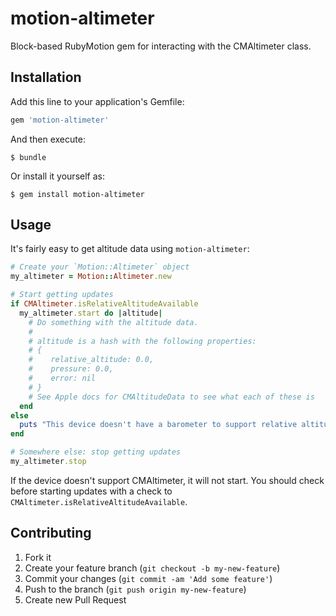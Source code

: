 # motion-altimeter

Block-based RubyMotion gem for interacting with the CMAltimeter class.

## Installation

Add this line to your application's Gemfile:

```ruby
gem 'motion-altimeter'
```

And then execute:

```
$ bundle
```

Or install it yourself as:

```
$ gem install motion-altimeter
```

## Usage

It's fairly easy to get altitude data using `motion-altimeter`:

```ruby
# Create your `Motion::Altimeter` object
my_altimeter = Motion::Altimeter.new

# Start getting updates
if CMAltimeter.isRelativeAltitudeAvailable
  my_altimeter.start do |altitude|
    # Do something with the altitude data.
    #
    # altitude is a hash with the following properties:
    # {
    #    relative_altitude: 0.0,
    #    pressure: 0.0,
    #    error: nil
    # }
    # See Apple docs for CMAltitudeData to see what each of these is
  end
else
  puts "This device doesn't have a barometer to support relative altitudes."
end

# Somewhere else: stop getting updates
my_altimeter.stop
```

If the device doesn't support CMAltimeter, it will not start. You should check
before starting updates with a check to `CMAltimeter.isRelativeAltitudeAvailable`.

## Contributing

1. Fork it
2. Create your feature branch (`git checkout -b my-new-feature`)
3. Commit your changes (`git commit -am 'Add some feature'`)
4. Push to the branch (`git push origin my-new-feature`)
5. Create new Pull Request

